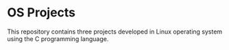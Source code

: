 # OS Projects
This repository contains three projects developed in Linux operating system using the C programming language.
